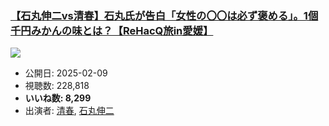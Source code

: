 ### [【石丸伸二vs清春】石丸氏が告白「女性の〇〇は必ず褒める」。1個千円みかんの味とは？【ReHacQ旅in愛媛】](https://www.youtube.com/watch?v=Uax7_fpto9E)
[![](https://img.youtube.com/vi/Uax7_fpto9E/sddefault.jpg)](https://www.youtube.com/watch?v=Uax7_fpto9E)
-   公開日: 2025-02-09
-   視聴数: 228,818
-   **いいね数: 8,299**
-   出演者: [清春](/rehacq_fan/people/清春 "wikilink"), [石丸伸二](/rehacq_fan/people/石丸伸二 "wikilink")
